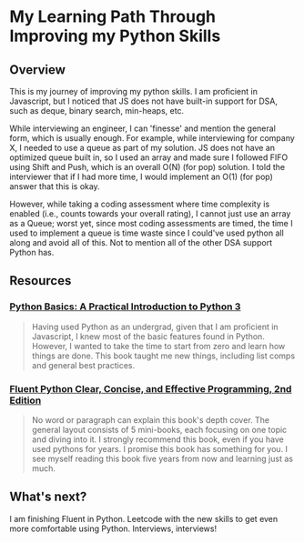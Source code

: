 # My Learning Path Through Improving my Python Skills

## Overview
This is my journey of improving my python skills. I am proficient in Javascript, but I noticed that JS does not have built-in support for DSA, such as deque, binary search, min-heaps, etc.

While interviewing an engineer, I can 'finesse' and mention the general form, which is usually enough. For example, while interviewing for company X, I needed to use a queue as part of my solution. JS does not have an optimized queue built in, so I used an array and made sure I followed FIFO  using Shift and Push, which is an overall O(N) (for pop) solution. I told the interviewer that if I had more time, I would implement an O(1) (for pop) answer that this is okay.  

However, while taking a coding assessment where time complexity is enabled (i.e., counts towards your overall rating), I cannot just use an array as a Queue; worst yet, since most coding assessments are timed, the time I used to implement a queue is time waste since I could've used python all along and avoid all of this. Not to mention all of the other DSA support Python has.

## Resources
### [Python Basics: A Practical Introduction to Python 3](https://realpython.com/products/python-basics-book/)
  > Having used Python as an undergrad, given that I am proficient in Javascript, I knew most of the basic features found in Python. However, I wanted to take the time to start from zero and learn how things are done. This book taught me new things, including list comps and general best practices.
  
### [Fluent Python Clear, Concise, and Effective Programming, 2nd Edition](https://www.amazon.com/Fluent-Python-Concise-Effective-Programming/dp/1492056359)
  > No word or paragraph can explain this book's depth cover. The general layout consists of 5 mini-books, each focusing on one topic and diving into it. I strongly recommend this book, even if you have used pythons for years. I promise this book has something for you. I see myself reading this book five years from now and learning just as much. 
  
## What's next?
I am finishing Fluent in Python. Leetcode with the new skills to get even more comfortable using Python. Interviews, interviews!

